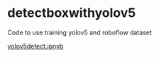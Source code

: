 # detectboxwithyolov5
Code to use training yolov5 and roboflow dataset

[yolov5detect.ipnyb](/yolov5detect.ipynb)
